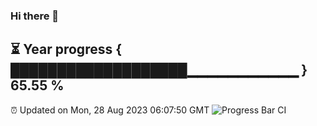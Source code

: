 ### Hi there 👋
⏳ Year progress { ███████████████████▁▁▁▁▁▁▁▁▁▁▁ } 65.55 %
---
⏰ Updated on Mon, 28 Aug 2023 06:07:50 GMT
![Progress Bar CI](https://github.com/Moyi321/Moyi321/workflows/Progress%20Bar%20CI/badge.svg)
